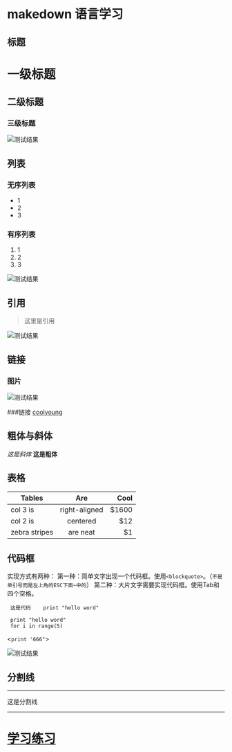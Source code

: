 


# makedown 语言学习

 ## 标题

# 一级标题

## 二级标题

### 三级标题


![测试结果](http://ww1.sinaimg.cn/large/6aee7dbbgw1effeaclhiyj20eh09cwez.jpg) 

 ## 列表
 
 ### 无序列表
 
 * 1
 * 2
 * 3
 
 ### 有序列表
 
 1. 1
 2. 2
 3. 3
 
![测试结果](http://ww4.sinaimg.cn/large/6aee7dbbgw1effew5aftij20d80bz3yw.jpg) 
 
## 引用

> 这里是引用

![测试结果](http://ww3.sinaimg.cn/large/6aee7dbbgw1effezhonxlj20e009c3yu.jpg)


## 链接
### 图片
![测试结果](http://ww2.sinaimg.cn/large/6aee7dbbgw1efffa67voyj20ix0ctq3n.jpg)

###链接
[coolyoung](http://www.coolyoung.xin)

## 粗体与斜体

*这是斜体*
**这是粗体**

## 表格

| Tables        | Are           | Cool  |
| ------------- |:-------------:| -----:|
| col 3 is      | right-aligned | $1600 |
| col 2 is      | centered      |   $12 |
| zebra stripes | are neat      |    $1 |


## 代码框

实现方式有两种：
第一种：简单文字出现一个代码框。使用`<blockquote>`。（`不是单引号而是左上角的ESC下面~中的`）
第二种：大片文字需要实现代码框。使用Tab和四个空格。

`  这是代码 
   print "hello word"
`

     
     print "hello word"
     for i in range(5)
     
<` print '666" `>

![测试结果](http://ww3.sinaimg.cn/large/6aee7dbbgw1effg1lsa97j20lt0a8dgs.jpg)

## 分割线

***
这是分割线
***



# [学习练习](https://daringfireball.net/projects/markdown/dingus) 





